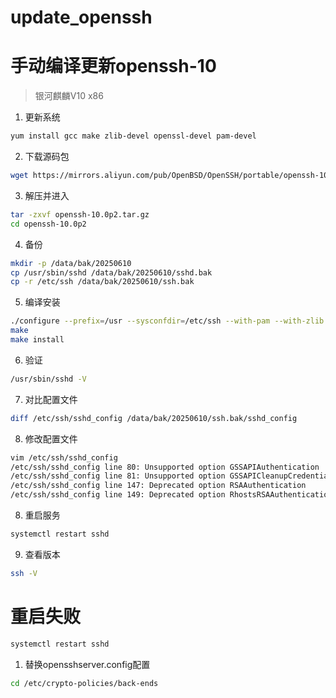 # update_openssh
# 手动编译更新openssh-10
> 银河麒麟V10 x86
1. 更新系统
```bash
yum install gcc make zlib-devel openssl-devel pam-devel
```
2. 下载源码包
```bash
wget https://mirrors.aliyun.com/pub/OpenBSD/OpenSSH/portable/openssh-10.0p2.tar.gz
```
3. 解压并进入
```bash
tar -zxvf openssh-10.0p2.tar.gz
cd openssh-10.0p2
```
4. 备份
```bash
mkdir -p /data/bak/20250610
cp /usr/sbin/sshd /data/bak/20250610/sshd.bak
cp -r /etc/ssh /data/bak/20250610/ssh.bak
```
5. 编译安装
```bash
./configure --prefix=/usr --sysconfdir=/etc/ssh --with-pam --with-zlib --with-ssl-dir=/usr --with-gssapi
make
make install
```
6. 验证
```bash
/usr/sbin/sshd -V
```
7. 对比配置文件
```bash
diff /etc/ssh/sshd_config /data/bak/20250610/ssh.bak/sshd_config
```
8. 修改配置文件
```bash
vim /etc/ssh/sshd_config
/etc/ssh/sshd_config line 80: Unsupported option GSSAPIAuthentication
/etc/ssh/sshd_config line 81: Unsupported option GSSAPICleanupCredentials
/etc/ssh/sshd_config line 147: Deprecated option RSAAuthentication
/etc/ssh/sshd_config line 149: Deprecated option RhostsRSAAuthentication
```
8. 重启服务
```bash
systemctl restart sshd
```
9. 查看版本
```bash
ssh -V
```
# 重启失败
```bash
systemctl restart sshd
```
1. 替换opensshserver.config配置
```bash
cd /etc/crypto-policies/back-ends
```
